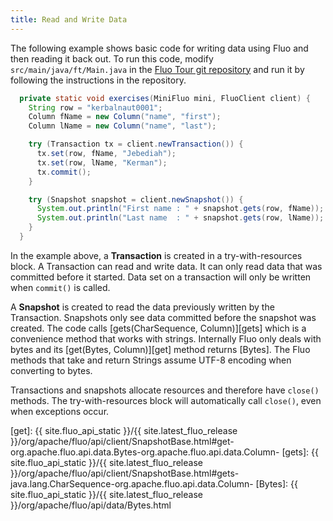 ```yaml
---
title: Read and Write Data
---
```


The following example shows basic code for writing data using Fluo and then reading it back out.  To
run this code, modify `src/main/java/ft/Main.java` in the [Fluo Tour git repository][1] and run it by
following the instructions in the repository.


```java
  private static void exercises(MiniFluo mini, FluoClient client) {
    String row = "kerbalnaut0001";
    Column fName = new Column("name", "first");
    Column lName = new Column("name", "last");

    try (Transaction tx = client.newTransaction()) {
      tx.set(row, fName, "Jebediah");
      tx.set(row, lName, "Kerman");
      tx.commit();
    }

    try (Snapshot snapshot = client.newSnapshot()) {
      System.out.println("First name : " + snapshot.gets(row, fName));
      System.out.println("Last name  : " + snapshot.gets(row, lName));
    }
  }
```

In the example above, a **Transaction** is created in a try-with-resources block.  A Transaction can read
and write data.  It can only read data that was committed before it started.  Data set on a
transaction will only be written when `commit()` is called.

A **Snapshot** is created to read the data previously written by the Transaction.  Snapshots only see
data committed before the snapshot was created.  The code calls [gets(CharSequence, Column)][gets] which
is a convenience method that works with strings.  Internally Fluo only deals with bytes and its
[get(Bytes, Column)][get] method returns [Bytes].   The Fluo methods that take and return Strings
assume UTF-8 encoding when converting to bytes.

Transactions and snapshots allocate resources and therefore have `close()` methods.  The
try-with-resources block will automatically call `close()`, even when exceptions occur.

[1]: https://github.com/apache/incubator-fluo-website/tree/fluo-tour
[get]: {{ site.fluo_api_static }}/{{ site.latest_fluo_release }}/org/apache/fluo/api/client/SnapshotBase.html#get-org.apache.fluo.api.data.Bytes-org.apache.fluo.api.data.Column-
[gets]: {{ site.fluo_api_static }}/{{ site.latest_fluo_release }}/org/apache/fluo/api/client/SnapshotBase.html#gets-java.lang.CharSequence-org.apache.fluo.api.data.Column-
[Bytes]: {{ site.fluo_api_static }}/{{ site.latest_fluo_release }}/org/apache/fluo/api/data/Bytes.html
